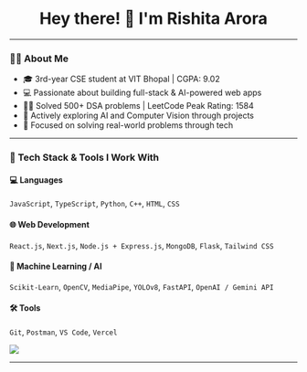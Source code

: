 <h1 align="center">Hey there! 👋 I'm Rishita Arora</h1>

---

### 🧑‍💻 About Me

- 🎓 3rd-year CSE student at VIT Bhopal | CGPA: 9.02
- 💻 Passionate about building full-stack & AI-powered web apps
- 👩‍💻 Solved 500+ DSA problems | LeetCode Peak Rating: 1584
- 🤖 Actively exploring AI and Computer Vision through projects
- 🚀 Focused on solving real-world problems through tech

---

### 🔧 Tech Stack & Tools I Work With

#### 💻 **Languages**
`JavaScript`, `TypeScript`, `Python`, `C++`, `HTML`, `CSS`

#### 🌐 **Web Development**
`React.js`, `Next.js`, `Node.js + Express.js`, `MongoDB`, `Flask`, `Tailwind CSS`

#### 🤖 **Machine Learning / AI**
`Scikit-Learn`, `OpenCV`, `MediaPipe`, `YOLOv8`, `FastAPI`, `OpenAI / Gemini API`

#### 🛠️ **Tools**
`Git`, `Postman`, `VS Code`, `Vercel`

<p align="left">
  <img src="https://skillicons.dev/icons?i=js,ts,python,cpp,html,css,react,nextjs,nodejs,express,mongodb,flask,tailwind,git,postman,vscode,vercel" />
</p>

---


<!--
**arorarish245/arorarish245** is a ✨ _special_ ✨ repository because its `README.md` (this file) appears on your GitHub profile.

Here are some ideas to get you started:

- 🔭 I’m currently working on ...
- 🌱 I’m currently learning ...
- 👯 I’m looking to collaborate on ...
- 🤔 I’m looking for help with ...
- 💬 Ask me about ...
- 📫 How to reach me: ...
- 😄 Pronouns: ...
- ⚡ Fun fact: ...
-->

